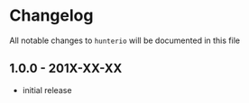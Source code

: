 # Changelog

All notable changes to `hunterio` will be documented in this file

## 1.0.0 - 201X-XX-XX

- initial release
